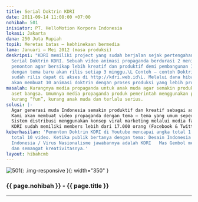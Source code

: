 ```yaml
---
title: Serial Doktrin KDRI
date: 2011-09-14 11:08:00 +07:00
nohibah: 501
inisiator: PT. HelloMotion Korpora Indonesia
lokasi: Jakarta
dana: 250 Juta Rupiah
topik: Meretas batas – kebhinekaan bermedia
lama: Januari – Mei 2012 (masa produksi)
deskripsi: "KDRI memiliki project yang sudah berjalan sejak pertengahan 2011 yaitu
  Serial Doktrin KDRI. Sebuah video animasi propaganda berdurasi 2 menit untuk mempengaruhi
  penonton agar bersikap lebih kreatif dan produktif demi pembangunan Indonesia. Video
  dengan tema baru akan rilis setiap 3 minggu.\L Contoh – contoh Doktrin KDRI yang
  sudah rilis dapat di akses di http://kdri.web.id\L. Melalui dana hibah ini KDRI
  akan membuat 10 animasi doktrin dengan proses produksi yang lebih profesional."
masalah: Kurangnya media propaganda untuk anak muda agar semakin produktif sebagai
  aset bangsa. Umumnya media propaganda produk pemerintah menggunakan pola pikir yang
  kurang “fun”, kurang anak muda dan terlalu serius.
solusi: |-
  Agar generasi muda Indonesia semakin produktif dan kreatif sebagai aset bangsa, dibutuhkan media “propaganda” yang menarik.
  Kami akan membuat video propaganda dengan tema – tema yang umum seperti masalah finansial, jati diri, tanggung jawab hingga kesehatan. Dikemas secara santai dan lucu dengan menggunakan karakter menteri KDRI yaitu Mas Gembol dan teman – temannya.
  Sistem distribusi menggunakan konsep viral marketing melalui media facebook, twitter, blog, forum, milis, google + dan kaskus.
  KDRI sudah memiliki members lebih dari 17.000 orang (Facebook & Twitter) dan ratusan pembeli loyal produk KDRI setiap bulannya. Ini adalah modal awal kita untuk membantu menyebarkan serial Doktrin KDRI ke jangkauan yang lebih luas lagi.
keberhasilan: 'Penonton Doktrin KDRI di Youtube mencapai angka total 1 juta untuk
  total 10 video. Ketika publik bertanya dengan tema: Desain Indonesia / Kampanye
  Indonesia / Virus Nasionalisme jawabannya adalah KDRI   Mas Gembol menjadi tokoh panutan untuk anak muda terutama mengenai semangat Indonesia
  dan semangat kreativitasnya.'
layout: hibahcmb
---
```


![501](/static/img/hibahcmb/501.png){: .img-responsive }{: width="350" }

### {{ page.nohibah }} - {{ page.title }}

---
